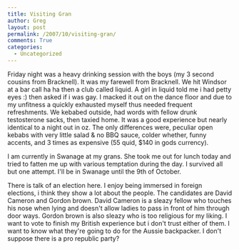 ```yaml
---
title: Visiting Gran
author: Greg
layout: post
permalink: /2007/10/visiting-gran/
comments: True
categories:
  - Uncategorized
---
```

Friday night was a heavy drinking session with the boys (my 3 second cousins from Bracknell). It was my farewell from Bracknell. We hit Windsor at a bar call ha ha then a club called liquid. A girl in liquid told me i had petty eyes :) then asked if i was gay. I macked it out on the dance floor and due to my unfitness a quickly exhausted myself thus needed frequent refreshments. We kebabed outside, had words with fellow drunk testosterone sacks, then taxied home. It was a good experience but nearly identical to a night out in oz. The only differences were, peculiar open kebabs with very little salad & no BBQ sauce, colder whether, funny accents, and 3 times as expensive (55 quid, $140 in gods currency).

I am currently in Swanage at my grans. She took me out for lunch today and tried to fatten me up with various temptation during the day. I survived all but one attempt. I'll be in Swanage until the 9th of October.

There is talk of an election here. I enjoy being immersed in foreign elections, i think they show a lot about the people. The candidates are David Cameron and Gordon brown. David Cameron is a sleazy fellow who touches his nose when lying and doesn't allow ladies to pass in front of him through door ways. Gordon brown is also sleazy who is too religious for my liking. I want to vote to finish my British experience but i don't trust either of them. I want to know what they're going to do for the Aussie backpacker. I don't suppose there is a pro republic party?